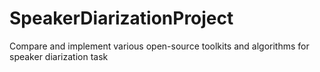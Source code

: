 # SpeakerDiarizationProject
Compare and implement various open-source toolkits and algorithms for speaker diarization task
